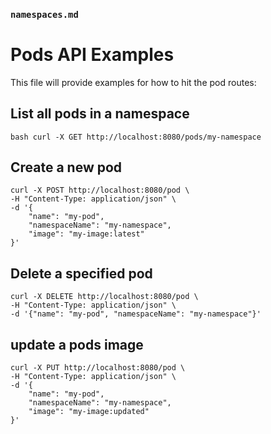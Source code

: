 ### `namespaces.md`




# Pods API Examples
This file will provide examples for how to hit the pod routes:


## List all pods in a namespace

 ```bash curl -X GET http://localhost:8080/pods/my-namespace```
## Create a new pod
```
curl -X POST http://localhost:8080/pod \
-H "Content-Type: application/json" \
-d '{
    "name": "my-pod",
    "namespaceName": "my-namespace",
    "image": "my-image:latest"
}'
```

## Delete a specified pod
```
curl -X DELETE http://localhost:8080/pod \
-H "Content-Type: application/json" \
-d '{"name": "my-pod", "namespaceName": "my-namespace"}'
```

## update a pods image
```
curl -X PUT http://localhost:8080/pod \
-H "Content-Type: application/json" \
-d '{
    "name": "my-pod",
    "namespaceName": "my-namespace",
    "image": "my-image:updated"
}'
```
